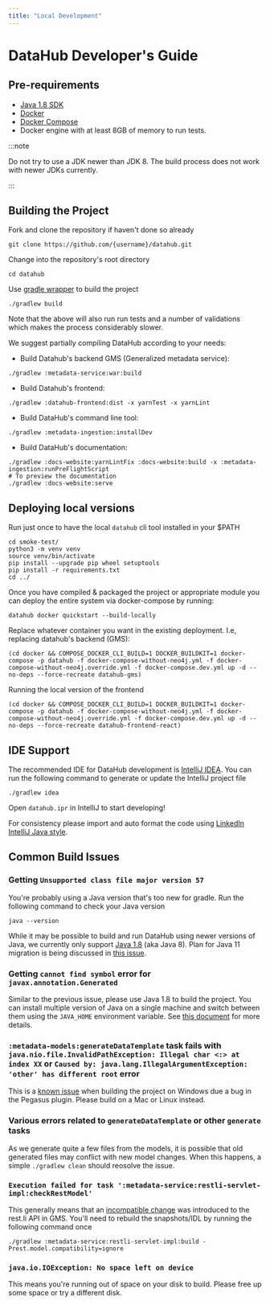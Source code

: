 ```yaml
---
title: "Local Development"
---
```


# DataHub Developer's Guide

## Pre-requirements
 - [Java 1.8 SDK](https://adoptopenjdk.net/?variant=openjdk8&jvmVariant=hotspot)
 - [Docker](https://www.docker.com/)
 - [Docker Compose](https://docs.docker.com/compose/)
 - Docker engine with at least 8GB of memory to run tests.

 :::note

 Do not try to use a JDK newer than JDK 8. The build process does not work with newer JDKs currently.

 :::

## Building the Project

Fork and clone the repository if haven't done so already
```
git clone https://github.com/{username}/datahub.git
```

Change into the repository's root directory
```
cd datahub
```

Use [gradle wrapper](https://docs.gradle.org/current/userguide/gradle_wrapper.html) to build the project
```
./gradlew build
```

Note that the above will also run run tests and a number of validations which makes the process considerably slower.

We suggest partially compiling DataHub according to your needs:

 - Build Datahub's backend GMS (Generalized metadata service):
```
./gradlew :metadata-service:war:build
```
 - Build Datahub's frontend:
```
./gradlew :datahub-frontend:dist -x yarnTest -x yarnLint
```
 - Build DataHub's command line tool:
```
./gradlew :metadata-ingestion:installDev
```
 - Build DataHub's documentation:
```
./gradlew :docs-website:yarnLintFix :docs-website:build -x :metadata-ingestion:runPreFlightScript
# To preview the documentation
./gradlew :docs-website:serve
```

## Deploying local versions

Run just once to have the local `datahub` cli tool installed in your $PATH
```
cd smoke-test/
python3 -m venv venv
source venv/bin/activate
pip install --upgrade pip wheel setuptools
pip install -r requirements.txt
cd ../
```

Once you have compiled & packaged the project or appropriate module you can deploy the entire system via docker-compose by running:
```
datahub docker quickstart --build-locally
```

Replace whatever container you want in the existing deployment.
I.e, replacing datahub's backend (GMS):
```
(cd docker && COMPOSE_DOCKER_CLI_BUILD=1 DOCKER_BUILDKIT=1 docker-compose -p datahub -f docker-compose-without-neo4j.yml -f docker-compose-without-neo4j.override.yml -f docker-compose.dev.yml up -d --no-deps --force-recreate datahub-gms)
```

Running the local version of the frontend
```
(cd docker && COMPOSE_DOCKER_CLI_BUILD=1 DOCKER_BUILDKIT=1 docker-compose -p datahub -f docker-compose-without-neo4j.yml -f docker-compose-without-neo4j.override.yml -f docker-compose.dev.yml up -d --no-deps --force-recreate datahub-frontend-react)
```
## IDE Support
The recommended IDE for DataHub development is [IntelliJ IDEA](https://www.jetbrains.com/idea/). 
You can run the following command to generate or update the IntelliJ project file
```
./gradlew idea
```
Open `datahub.ipr` in IntelliJ to start developing!

For consistency please import and auto format the code using [LinkedIn IntelliJ Java style](../gradle/idea/LinkedIn%20Style.xml).

## Common Build Issues

### Getting `Unsupported class file major version 57`

You're probably using a Java version that's too new for gradle. Run the following command to check your Java version
```
java --version
```
While it may be possible to build and run DataHub using newer versions of Java, we currently only support [Java 1.8](https://www.oracle.com/java/technologies/javase/javase-jdk8-downloads.html) (aka Java 8). Plan for Java 11 migration is being discussed in [this issue](https://github.com/nholuongut/data-hub/issues/1699).

### Getting `cannot find symbol` error for `javax.annotation.Generated`

Similar to the previous issue, please use Java 1.8 to build the project.
You can install multiple version of Java on a single machine and switch between them using the `JAVA_HOME` environment variable. See [this document](https://docs.oracle.com/cd/E21454_01/html/821-2531/inst_jdk_javahome_t.html) for more details.

### `:metadata-models:generateDataTemplate` task fails with `java.nio.file.InvalidPathException: Illegal char <:> at index XX` or `Caused by: java.lang.IllegalArgumentException: 'other' has different root` error

This is a [known issue](https://github.com/linkedin/rest.li/issues/287) when building the project on Windows due a bug in the Pegasus plugin. Please build on a Mac or Linux instead. 

### Various errors related to `generateDataTemplate` or other `generate` tasks

As we generate quite a few files from the models, it is possible that old generated files may conflict with new model changes. When this happens, a simple `./gradlew clean` should reosolve the issue. 

### `Execution failed for task ':metadata-service:restli-servlet-impl:checkRestModel'`

This generally means that an [incompatible change](https://linkedin.github.io/rest.li/modeling/compatibility_check) was introduced to the rest.li API in GMS. You'll need to rebuild the snapshots/IDL by running the following command once
```
./gradlew :metadata-service:restli-servlet-impl:build -Prest.model.compatibility=ignore
```

### `java.io.IOException: No space left on device`

This means you're running out of space on your disk to build. Please free up some space or try a different disk.

